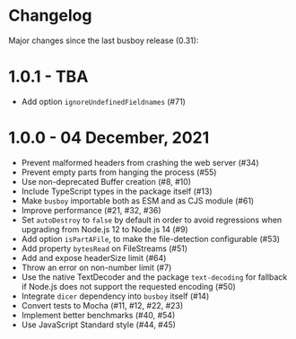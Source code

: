 # Changelog

Major changes since the last busboy release (0.31):

# 1.0.1 - TBA

* Add option `ignoreUndefinedFieldnames` (#71)

# 1.0.0 - 04 December, 2021

* Prevent malformed headers from crashing the web server (#34)
* Prevent empty parts from hanging the process (#55)
* Use non-deprecated Buffer creation (#8, #10)
* Include TypeScript types in the package itself (#13)
* Make `busboy` importable both as ESM and as CJS module (#61)
* Improve performance (#21, #32, #36)
* Set `autoDestroy` to `false` by default in order to avoid regressions when upgrading from Node.js 12 to Node.js 14 (#9)
* Add option `isPartAFile`, to make the file-detection configurable (#53)
* Add property `bytesRead` on FileStreams (#51)
* Add and expose headerSize limit (#64)
* Throw an error on non-number limit (#7)
* Use the native TextDecoder and the package `text-decoding` for fallback if Node.js does not support the requested encoding (#50)
* Integrate `dicer` dependency into `busboy` itself (#14)
* Convert tests to Mocha (#11, #12, #22, #23)
* Implement better benchmarks (#40, #54)
* Use JavaScript Standard style (#44, #45)
